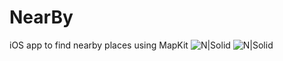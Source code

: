 # NearBy
iOS app to find nearby places using MapKit
![N|Solid](https://github.com/VishalNandoriya/NearBy/blob/master/Simulator%20Screen%20Shot%2017-Apr-2017%2C%203.33.04%20PM.png)
![N|Solid](https://github.com/VishalNandoriya/NearBy/blob/master/Simulator%20Screen%20Shot%2021-Apr-2017%2C%204.40.11%20PM.png)

